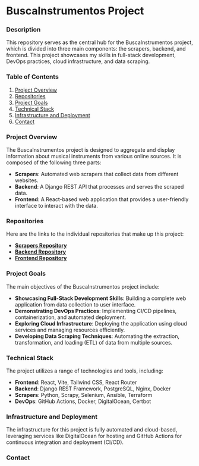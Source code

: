 # BuscaInstrumentos Project

### Description
This repository serves as the central hub for the BuscaInstrumentos project, which is divided into three main components: the scrapers, backend, and frontend. This project showcases my skills in full-stack development, DevOps practices, cloud infrastructure, and data scraping.

### Table of Contents
1. [Project Overview](#project-overview)
2. [Repositories](#repositories)
3. [Project Goals](#project-goals)
4. [Technical Stack](#technical-stack)
5. [Infrastructure and Deployment](#infrastructure-and-deployment)
6. [Contact](#contact)

### Project Overview
The BuscaInstrumentos project is designed to aggregate and display information about musical instruments from various online sources. It is composed of the following three parts:
- **Scrapers**: Automated web scrapers that collect data from different websites.
- **Backend**: A Django REST API that processes and serves the scraped data.
- **Frontend**: A React-based web application that provides a user-friendly interface to interact with the data.

### Repositories
Here are the links to the individual repositories that make up this project:
- **[Scrapers Repository](#github.com/jorgeiras/buscainstrumentos_scrapers)**
- **[Backend Repository](#github.com/jorgeiras/buscainstrumentos_back)**
- **[Frontend Repository](#https://github.com/jorgeiras/buscainstrumentos_front)**

### Project Goals
The main objectives of the BuscaInstrumentos project include:
- **Showcasing Full-Stack Development Skills**: Building a complete web application from data collection to user interface.
- **Demonstrating DevOps Practices**: Implementing CI/CD pipelines, containerization, and automated deployment.
- **Exploring Cloud Infrastructure**: Deploying the application using cloud services and managing resources efficiently.
- **Developing Data Scraping Techniques**: Automating the extraction, transformation, and loading (ETL) of data from multiple sources.

### Technical Stack
The project utilizes a range of technologies and tools, including:
- **Frontend**: React, Vite, Tailwind CSS, React Router
- **Backend**: Django REST Framework, PostgreSQL, Nginx, Docker
- **Scrapers**: Python, Scrapy, Selenium, Ansible, Terraform
- **DevOps**: GitHub Actions, Docker, DigitalOcean, Certbot

### Infrastructure and Deployment
The infrastructure for this project is fully automated and cloud-based, leveraging services like DigitalOcean for hosting and GitHub Actions for continuous integration and deployment (CI/CD). 

  
### Contact


